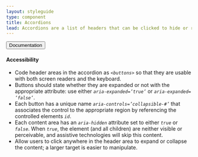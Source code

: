 ```yaml
---
layout: styleguide
type: component
title: Accordions
lead: Accordions are a list of headers that can be clicked to hide or reveal additional content.
---
```


<div class="usa-accordion-bordered usa-accordion-docs">
  <button class="usa-button-unstyled usa-accordion-button"
    aria-expanded="true" aria-controls="collapsible-0">
    Documentation
  </button>
  <div id="collapsible-0" aria-hidden="false" class="usa-accordion-content">
    <h4 class="usa-heading">Accessibility</h4>
    <ul class="usa-content-list">
      <li>
        Code header areas in the accordion as <em class="em-yellow-bg"><code>&lt;buttons&gt;</code></em> so that they are usable with both screen readers and the keyboard.
      </li>
      <li>
        Buttons should  state whether they are expanded or not with the appropriate attribute: use either <em class="em-yellow-bg"><code>aria-expanded=<wbr>’true’</code></em> or <em class="em-yellow-bg"><code>aria-expanded=<wbr>’false’</code></em>.
      </li>
      <li>
        Each button has a unique name <em class="em-yellow-bg"><code>aria-controls=<wbr>’collapsible-#’</code></em> that associates the control to the appropriate region by referencing the controlled elements <em class="em-yellow-bg"><code>id</code></em>.
      </li>
      <li>
        Each content area has an <em class="em-yellow-bg"><code>aria-hidden</code></em> attribute set to either <em class="em-yellow-bg"><code>true</code></em> or <em class="em-yellow-bg"><code>false</code></em>. When <em class="em-yellow-bg"><code>true</code></em>, the element (and all children) are neither visible or perceivable, and assistive technologies will skip this content.
      </li>
      <li>Allow users to click anywhere in the header area to expand or collapse the content; a larger target is easier to manipulate.</li>
    </ul>
  </div>
</div>
